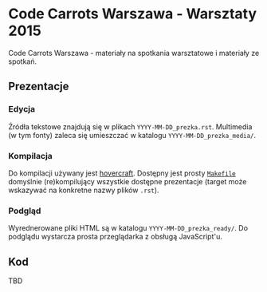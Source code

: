 # Code Carrots Warszawa - Warsztaty 2015

Code Carrots Warszawa - materiały na spotkania warsztatowe i materiały ze spotkań.


## Prezentacje

### Edycja

Źródła tekstowe znajdują się w plikach `YYYY-MM-DD_prezka.rst`. Multimedia (w tym fonty) zaleca się umieszczać w katalogu `YYYY-MM-DD_prezka_media/`.


### Kompilacja

Do kompilacji używany jest [hovercraft](https://github.com/regebro/hovercraft). Dostępny jest prosty [`Makefile`](./prezentacje/Makefile) domyślnie (re)kompilujący wszystkie dostępne prezentacje (target może wskazywać na konkretne nazwy plików `.rst`).


### Podgląd

Wyrednerowane pliki HTML są w katalogu `YYYY-MM-DD_prezka_ready/`. Do podglądu wystarcza prosta przeglądarka z obsługą JavaScript'u.


## Kod

TBD
